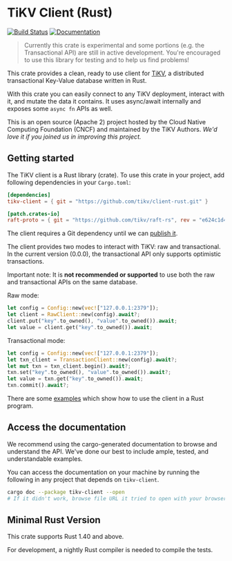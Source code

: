 # TiKV Client (Rust)

[![Build Status](https://travis-ci.org/tikv/client-rust.svg?branch=master)](https://travis-ci.org/tikv/client-rust)
[![Documentation](https://docs.rs/tikv-client/badge.svg)](https://docs.rs/tikv-client/)

> Currently this crate is experimental and some portions (e.g. the Transactional API) are still in active development. You're encouraged to use this library for testing and to help us find problems!

This crate provides a clean, ready to use client for [TiKV](https://github.com/tikv/tikv), a
distributed transactional Key-Value database written in Rust.

With this crate you can easily connect to any TiKV deployment, interact with it, and mutate the data it contains. It uses async/await internally and exposes some `async fn` APIs as well.

This is an open source (Apache 2) project hosted by the Cloud Native Computing Foundation (CNCF) and maintained by the TiKV Authors. *We'd love it if you joined us in improving this project.*

## Getting started

The TiKV client is a Rust library (crate). To use this crate in your project, add following dependencies in your `Cargo.toml`:

```toml
[dependencies]
tikv-client = { git = "https://github.com/tikv/client-rust.git" }

[patch.crates-io]
raft-proto = { git = "https://github.com/tikv/raft-rs", rev = "e624c1d48460940a40d8aa69b5329460d9af87dd" }
```

The client requires a Git dependency until we can [publish it](https://github.com/tikv/client-rust/issues/32).

The client provides two modes to interact with TiKV: raw and transactional. 
In the current version (0.0.0), the transactional API only supports optimistic transactions.

Important note: It is **not recommended or supported** to use both the raw and transactional APIs on the same database.

Raw mode:

```rust
let config = Config::new(vec!["127.0.0.1:2379"]);
let client = RawClient::new(config).await?;
client.put("key".to_owned(), "value".to_owned()).await;
let value = client.get("key".to_owned()).await;
```

Transactional mode:

```rust
let config = Config::new(vec!["127.0.0.1:2379"]);
let txn_client = TransactionClient::new(config).await?;
let mut txn = txn_client.begin().await?;
txn.set("key".to_owned(), "value".to_owned()).await?;
let value = txn.get("key".to_owned()).await;
txn.commit().await?;
```

There are some [examples](examples) which show how to use the client in a Rust program.

## Access the documentation

We recommend using the cargo-generated documentation to browse and understand the API. We've done
our best to include ample, tested, and understandable examples.

You can access the documentation on your machine by running the following in any project that depends on `tikv-client`.

```bash
cargo doc --package tikv-client --open
# If it didn't work, browse file URL it tried to open with your browser.
```

## Minimal Rust Version

This crate supports Rust 1.40 and above.

For development, a nightly Rust compiler is needed to compile the tests.